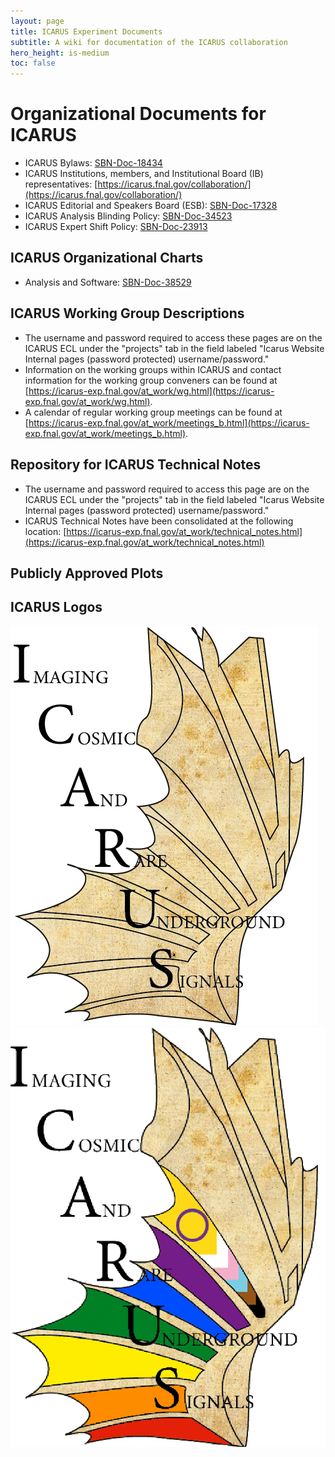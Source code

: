 ```yaml
---
layout: page
title: ICARUS Experiment Documents
subtitle: A wiki for documentation of the ICARUS collaboration
hero_height: is-medium
toc: false
---
```


# Organizational Documents for ICARUS
* ICARUS Bylaws: [SBN-Doc-18434](https://sbn-docdb.fnal.gov/cgi-bin/sso/ShowDocument?docid=18434)
* ICARUS Institutions, members, and Institutional Board (IB) representatives: [https://icarus.fnal.gov/collaboration/](https://icarus.fnal.gov/collaboration/)
* ICARUS Editorial and Speakers Board (ESB): [SBN-Doc-17328](https://sbn-docdb.fnal.gov/cgi-bin/sso/ShowDocument?docid=17328)
* ICARUS Analysis Blinding Policy: [SBN-Doc-34523](https://sbn-docdb.fnal.gov/cgi-bin/sso/ShowDocument?docid=34523)
* ICARUS Expert Shift Policy: [SBN-Doc-23913](https://sbn-docdb.fnal.gov/cgi-bin/sso/ShowDocument?docid=23913)

## ICARUS Organizational Charts ##
* Analysis and Software: [SBN-Doc-38529](https://sbn-docdb.fnal.gov/cgi-bin/sso/ShowDocument?docid=38529)

## ICARUS Working Group Descriptions ##
* The username and password required to access these pages are on the ICARUS ECL under the "projects" tab in the field labeled "Icarus Website Internal pages (password protected) username/password."
* Information on the working groups within ICARUS and contact information for the working group conveners can be found at [https://icarus-exp.fnal.gov/at_work/wg.html](https://icarus-exp.fnal.gov/at_work/wg.html).
* A calendar of regular working group meetings can be found at [https://icarus-exp.fnal.gov/at_work/meetings_b.html](https://icarus-exp.fnal.gov/at_work/meetings_b.html).

## Repository for ICARUS Technical Notes
* The username and password required to access this page are on the ICARUS ECL under the "projects" tab in the field labeled "Icarus Website Internal pages (password protected) username/password."
* ICARUS Technical Notes have been consolidated at the following location: [https://icarus-exp.fnal.gov/at_work/technical_notes.html](https://icarus-exp.fnal.gov/at_work/technical_notes.html)


## Publicly Approved Plots ##

## ICARUS Logos ##
![Unable to display image](ICARUS_new_logo.png "ICARUS new logo")
![Unable to display image](icarus_pride_logo_transparent.png "ICARUS pride logo transparent")
